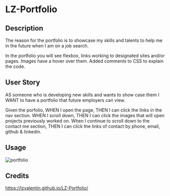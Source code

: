 # LZ-Portfolio
## Description

The reason for the portfolio is to showcase my skills and talents to help me in the future when I am on a job search. 

In the portfolio you will see flexbox, links working to designated sites and/or pages. Images have a hover over them. Added comments to CSS to explain the code.

## User Story
AS someone who is developing new skills and wants to show case them 
I WANT to have a portfolio that future employers can view.

Given the porfolio,
WHEN I open the page, THEN I can click the links in the nav section. 
WHEN I scroll down, THEN I can click the images that will open projects previously worked on.
When I continue to scroll down to the contact me section, THEN I can click the links of contact by phone, email, github & linkedin.
## Usage

![portfolio](./assets/images/portfolio2.gif)





## Credits 
https://lzvalentin.github.io/LZ-Portfolio/

